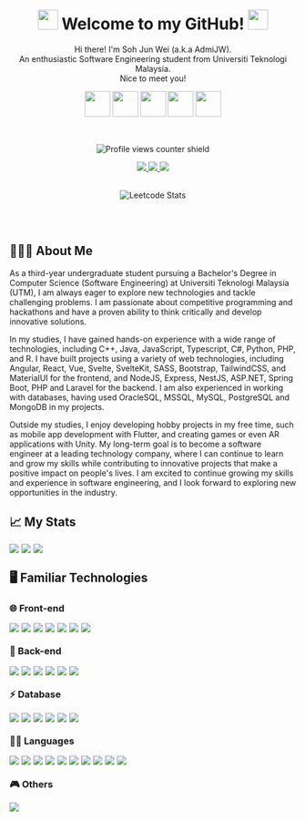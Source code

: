 
<h1 align='center'>
    <img src='https://user-images.githubusercontent.com/74038190/213844263-a8897a51-32f4-4b3b-b5c2-e1528b89f6f3.png' width='35px' />
    Welcome to my GitHub!
    <img src='https://user-images.githubusercontent.com/74038190/213844263-a8897a51-32f4-4b3b-b5c2-e1528b89f6f3.png' width='35px' />
</h1>

<p align='center'>
  Hi there! I'm Soh Jun Wei (a.k.a AdmiJW).
  <br>
  An enthusiastic Software Engineering student from Universiti Teknologi Malaysia. 
  <br>
  Nice to meet you!
</p>

<p align='center'>
<img src='https://user-images.githubusercontent.com/74038190/212257463-4d082cb4-7483-4eaf-bc25-6dde2628aabd.gif' width='45px' />
<img src='https://user-images.githubusercontent.com/74038190/212257467-871d32b7-e401-42e8-a166-fcfd7baa4c6b.gif' width='45px' />
<img src='https://user-images.githubusercontent.com/74038190/212281775-b468df30-4edc-4bf8-a4ee-f52e1aaddc86.gif' width='45px' />
<img src='https://user-images.githubusercontent.com/74038190/212257454-16e3712e-945a-4ca2-b238-408ad0bf87e6.gif' width='45px' />
<img src='https://user-images.githubusercontent.com/74038190/212257468-1e9a91f1-b626-4baa-b15d-5c385dfa7ed2.gif' width='45px' />
</p>

<br/>

<div align='center'>

![Profile views counter shield](https://komarev.com/ghpvc/?username=AdmiJW&style=plastic&color=brightgreen&label=Profile+Viewed:)

<a href='https://stackoverflow.com/users/14033758/admijw'>
  <img src="https://img.shields.io/badge/Stack_Overflow-FE7A16?style=for-the-badge&logo=stack-overflow&logoColor=white" /> 
</a>

<a href='https://www.linkedin.com/in/junwei-utm'>
  <img src="https://img.shields.io/badge/LinkedIn-0077B5?style=for-the-badge&logo=linkedin&logoColor=white"/> 
</a>

<a href='https://www.youtube.com/@junwei1779'>
  <img src="https://img.shields.io/badge/YouTube-FF0000?style=for-the-badge&logo=youtube&logoColor=white"/>
</a>

<br>
<br>

![Leetcode Stats](https://leetcard.jacoblin.cool/jamweg22)

</div>





<br>
<br>

<!-- About me -->
<h2><bold>
    🧑🏻‍💻 About Me
</bold></h2>
    
As a third-year undergraduate student pursuing a Bachelor's Degree in Computer Science (Software Engineering) at Universiti Teknologi Malaysia (UTM), I am always eager to explore new technologies and tackle challenging problems. I am passionate about competitive programming and hackathons and have a proven ability to think critically and develop innovative solutions.

In my studies, I have gained hands-on experience with a wide range of technologies, including C++, Java, JavaScript, Typescript, C#, Python, PHP, and R. I have built projects using a variety of web technologies, including Angular, React, Vue, Svelte, SvelteKit, SASS, Bootstrap, TailwindCSS, and MaterialUI for the frontend, and NodeJS, Express, NestJS, ASP.NET, Spring Boot, PHP and Laravel for the backend. I am also experienced in working with databases, having used OracleSQL, MSSQL, MySQL, PostgreSQL and MongoDB in my projects.

Outside my studies, I enjoy developing hobby projects in my free time, such as mobile app development with Flutter, and creating games or even AR applications with Unity. My long-term goal is to become a software engineer at a leading technology company, where I can continue to learn and grow my skills while contributing to innovative projects that make a positive impact on people's lives. I am excited to continue growing my skills and experience in software engineering, and I look forward to exploring new opportunities in the industry.


<!-- Github Statistics -->
<h2><bold>
    📈 My Stats
</bold></h2>
    
<div style='display: flex; gap: 5px; flex-wrap: wrap;'>
    <img src='http://github-readme-streak-stats.herokuapp.com?user=AdmiJW&theme=github-dark'/>
    <img src='https://github-readme-stats.vercel.app/api?username=AdmiJW&show_icons=true&theme=chartreuse-dark'/>
    <img src='https://github-readme-stats.vercel.app/api/top-langs/?username=AdmiJW&langs_count=10&layout=compact&hide=jupyter%20notebook'/>
</div>



<!-- Familiar Technologies -->
<h2><bold>
    🖥️ Familiar Technologies 
</bold></h2>

<h3>
    🌐 Front-end
</h3>
    

<div style='display: flex; gap: 5px;'>
  <img src='https://img.shields.io/badge/Angular-DD0031?style=for-the-badge&logo=angular&logoColor=white'/>
  <img src='https://img.shields.io/badge/React-20232A?style=for-the-badge&logo=react&logoColor=61DAFB'/>
  <img src='https://img.shields.io/badge/vuejs-%2335495e.svg?style=for-the-badge&logo=vuedotjs&logoColor=%234FC08D'/>
  <img src='https://img.shields.io/badge/Flutter-02569B?style=for-the-badge&logo=flutter&logoColor=white'/>
  <img src='https://img.shields.io/badge/SvelteKit-FF3E00?style=for-the-badge&logo=Svelte&logoColor=white'/>
  <img src='https://img.shields.io/badge/Bootstrap-563D7C?style=for-the-badge&logo=bootstrap&logoColor=white'/>
  <img src='https://img.shields.io/badge/Tailwind_CSS-38B2AC?style=for-the-badge&logo=tailwind-css&logoColor=white'/>
</div>


### 🚀 Back-end

<div style='display: flex; gap: 5px;'>
  <img src='https://img.shields.io/badge/PHP-777BB4?style=for-the-badge&logo=php&logoColor=white'/>
  <img src='https://img.shields.io/badge/laravel-%23FF2D20.svg?style=for-the-badge&logo=laravel&logoColor=white' />
  <img src='https://img.shields.io/badge/Spring-6DB33F?style=for-the-badge&logo=spring&logoColor=white'/>
  <img src='https://img.shields.io/badge/Node.js-339933?style=for-the-badge&logo=nodedotjs&logoColor=white'/>
  <img src='https://img.shields.io/badge/.NET-512BD4?style=for-the-badge&logo=dotnet&logoColor=white'/>
  <img src='https://img.shields.io/badge/nestjs-E0234E?style=for-the-badge&logo=nestjs&logoColor=white'/>
</div>


### ⚡ Database

<div style='display: flex; gap: 5px;'>
  <img src='https://img.shields.io/badge/PostgreSQL-316192?style=for-the-badge&logo=postgresql&logoColor=white'/>
  <img src='https://img.shields.io/badge/MySQL-005C84?style=for-the-badge&logo=mysql&logoColor=white'/>
  <img src='https://img.shields.io/badge/PostgreSQL-316192?style=for-the-badge&logo=postgresql&logoColor=white'/>
  <img src='https://img.shields.io/badge/Supabase-181818?style=for-the-badge&logo=supabase&logoColor=white'/>
  <img src='https://img.shields.io/badge/MongoDB-4EA94B?style=for-the-badge&logo=mongodb&logoColor=white'/>
  <img src='https://img.shields.io/badge/firebase-ffca28?style=for-the-badge&logo=firebase&logoColor=black'/>
</div>

### 👩‍💻 Languages

<div style='display: flex; gap: 5px;'>
  <img src='https://img.shields.io/badge/C%2B%2B-00599C?style=for-the-badge&logo=c%2B%2B&logoColor=white'>
  <img src='https://img.shields.io/badge/C%23-239120?style=for-the-badge&logo=c-sharp&logoColor=white'>
  <img src='https://img.shields.io/badge/CSS3-1572B6?style=for-the-badge&logo=css3&logoColor=white'>
  <img src='https://img.shields.io/badge/Dart-0175C2?style=for-the-badge&logo=dart&logoColor=white'>
  <img src='https://img.shields.io/badge/HTML5-E34F26?style=for-the-badge&logo=html5&logoColor=white'>
  <img src='https://img.shields.io/badge/JavaScript-323330?style=for-the-badge&logo=javascript&logoColor=F7DF1E'>
  <img src='https://img.shields.io/badge/PHP-777BB4?style=for-the-badge&logo=php&logoColor=white'>
  <img src='https://img.shields.io/badge/Python-FFD43B?style=for-the-badge&logo=python&logoColor=blue'>
  <img src='https://img.shields.io/badge/TypeScript-007ACC?style=for-the-badge&logo=typescript&logoColor=white'>
  <img src='https://img.shields.io/badge/java-%23ED8B00.svg?style=for-the-badge&logo=java&logoColor=white'>
</div>

### 🎮 Others

<div style='display: flex; gap: 5px;'>
  <img src='https://img.shields.io/badge/Unity-100000?style=for-the-badge&logo=unity&logoColor=white'/>
</div>




